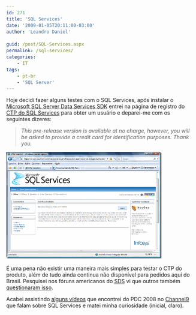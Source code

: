 ```yaml
---
id: 271
title: 'SQL Services'
date: '2009-01-05T20:11:00-03:00'
author: 'Leandro Daniel'

guid: /post/SQL-Services.aspx
permalink: /sql-services/
categories:
    - IT
tags:
    - pt-br
    - 'SQL Server'
---
```


Hoje decidi fazer alguns testes com o SQL Services, após instalar o [Microsoft SQL Server Data Services SDK](http://www.microsoft.com/downloads/details.aspx?FamilyId=0B1FA5C6-EC9D-440B-939E-481DD05F2627&displaylang=en) entrei na página de registro do [CTP do SQL Services](http://go.microsoft.com/fwlink/?LinkID=133905&clcid=0x409) para obter um usuário e deparei-me com os seguintes dizeres:

> *This pre-release version is available at no charge, however, you will be asked to provide a credit card for identification purposes. Thank you.*

[![SQLServicesCTP](/assets/pics/WindowsLiveWriter/ea0e9923a1b0_66D/SQLServicesCTP_thumb.gif "SQLServicesCTP")](/assets/pics/WindowsLiveWriter/ea0e9923a1b0_66D/SQLServicesCTP_2.gif)

É uma pena não existir uma maneira mais simples para testar o CTP do produto, além de tudo ainda continua não disponível para pedidos aqui do Brasil. Pesquisei nos fóruns americanos do <acronym title="SQL Data Services">SDS</acronym> vi que outros também [questionaram isso](http://social.msdn.microsoft.com/Forums/en-US/ssdsgetstarted/thread/e4732c0f-be1d-41c2-9b78-001f778e0571/).

Acabei assistindo [alguns vídeos](http://channel9.msdn.com/tags/SQL+Server+Data+Services/) que encontrei do PDC 2008 no [Channel9](http://channel9.msdn.com/) que falam sobre SQL Services e matei minha curiosidade (inicial, claro).

